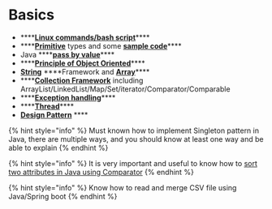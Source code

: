 # Basics

* \*\*\*\*[**Linux commands/bash script**](https://github.com/changhanxie/myclass/blob/master/00/prerequisites.md)\*\*\*\*
* \*\*\*\*[**Primitive**](https://cs.fit.edu/~ryan/java/language/java-data.html) types and some [**sample code**](https://github.com/changhanxie/myclass/blob/master/01/Java01.md)\*\*\*\*
* Java ****[**pass by value**](https://github.com/changhanxie/myclass/blob/master/02/Java02.md)\*\*\*\*
* \*\*\*\*[**Principle of Object Oriented**](https://github.com/changhanxie/myclass/blob/master/02/Java02.md)\*\*\*\*
* [**String**](https://github.com/changhanxie/myclass/blob/master/03/Java03.md) ****Framework and [**Array**](https://github.com/changhanxie/myclass/blob/master/03/Java03.md)\*\*\*\*
* \*\*\*\*[**Collection Framework**](https://github.com/changhanxie/myclass/blob/master/04/Java04.md) including ArrayList/LinkedList/Map/Set/iterator/Comparator/Comparable
* \*\*\*\*[**Exception handling**](https://github.com/changhanxie/myclass/blob/master/06/Java06.md)\*\*\*\*
* \*\*\*\*[**Thread**](https://github.com/changhanxie/myclass/blob/master/07/Java07.md)\*\*\*\*
* [**Design Pattern**](https://github.com/changhanxie/myclass/blob/master/08/Java08.md) ****

{% hint style="info" %}
Must known how to implement Singleton pattern in Java, there are multiple ways, and you should know at least one way and be able to explain
{% endhint %}

{% hint style="info" %}
It is very important and useful to know how to [sort two attributes in Java using Comparator](https://blog.jooq.org/java-8-friday-goodies-lambdas-and-sorting/)
{% endhint %}

{% hint style="info" %}
Know how to read and merge CSV file using Java/Spring boot
{% endhint %}

